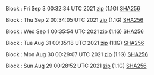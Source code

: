 Block [](https://testnet-insight.dashevo.org/insight/block/): Fri Sep  3 00:32:34 UTC 2021 [zip](https://dash-bootstrap.ams3.digitaloceanspaces.com/testnet/2021-09-03/bootstrap.dat.zip) (1.1G) [SHA256](https://dash-bootstrap.ams3.digitaloceanspaces.com/testnet/2021-09-03/sha256.txt)

Block [](https://testnet-insight.dashevo.org/insight/block/): Thu Sep  2 00:34:05 UTC 2021 [zip](https://dash-bootstrap.ams3.digitaloceanspaces.com/testnet/2021-09-02/bootstrap.dat.zip) (1.1G) [SHA256](https://dash-bootstrap.ams3.digitaloceanspaces.com/testnet/2021-09-02/sha256.txt)

Block [](https://testnet-insight.dashevo.org/insight/block/): Wed Sep  1 00:35:54 UTC 2021 [zip](https://dash-bootstrap.ams3.digitaloceanspaces.com/testnet/2021-09-01/bootstrap.dat.zip) (1.1G) [SHA256](https://dash-bootstrap.ams3.digitaloceanspaces.com/testnet/2021-09-01/sha256.txt)

Block [](https://testnet-insight.dashevo.org/insight/block/): Tue Aug 31 00:35:18 UTC 2021 [zip](https://dash-bootstrap.ams3.digitaloceanspaces.com/testnet/2021-08-31/bootstrap.dat.zip) (1.1G) [SHA256](https://dash-bootstrap.ams3.digitaloceanspaces.com/testnet/2021-08-31/sha256.txt)

Block [](https://testnet-insight.dashevo.org/insight/block/): Mon Aug 30 00:29:07 UTC 2021 [zip](https://dash-bootstrap.ams3.digitaloceanspaces.com/testnet/2021-08-30/bootstrap.dat.zip) (1.1G) [SHA256](https://dash-bootstrap.ams3.digitaloceanspaces.com/testnet/2021-08-30/sha256.txt)

Block [](https://testnet-insight.dashevo.org/insight/block/): Sun Aug 29 00:28:52 UTC 2021 [zip](https://dash-bootstrap.ams3.digitaloceanspaces.com/testnet/2021-08-29/bootstrap.dat.zip) (1.1G) [SHA256](https://dash-bootstrap.ams3.digitaloceanspaces.com/testnet/2021-08-29/sha256.txt)
